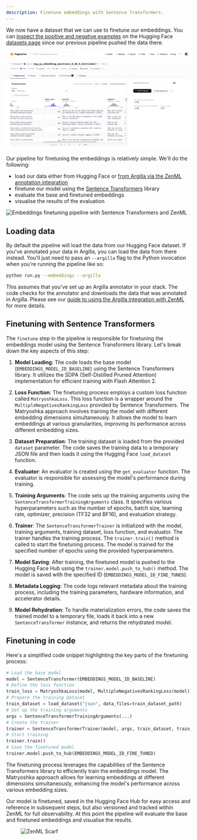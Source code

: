 ```yaml
---
description: Finetune embeddings with Sentence Transformers.
---
```


We now have a dataset that we can use to finetune our embeddings. You can
[inspect the positive and negative examples](https://huggingface.co/datasets/zenml/rag_qa_embedding_questions_0_60_0_distilabel) on the Hugging Face [datasets page](https://huggingface.co/datasets/zenml/rag_qa_embedding_questions_0_60_0_distilabel) since
our previous pipeline pushed the data there.

![Synthetic data generated with distilabel for embeddings finetuning](../../../.gitbook/assets/distilabel-synthetic-dataset-hf.png)

Our pipeline for finetuning the embeddings is relatively simple. We'll do the
following:

- load our data either from Hugging Face or [from Argilla via the ZenML
  annotation integration](../../../component-guide/annotators/argilla.md)
- finetune our model using the [Sentence
  Transformers](https://www.sbert.net/) library
- evaluate the base and finetuned embeddings
- visualise the results of the evaluation

![Embeddings finetuning pipeline with Sentence Transformers and
ZenML](../../../.gitbook/assets/rag-finetuning-embeddings-pipeline.png)

## Loading data

By default the pipeline will load the data from our Hugging Face dataset. If
you've annotated your data in Argilla, you can load the data from there instead.
You'll just need to pass an `--argilla` flag to the Python invocation when
you're running the pipeline like so:

```bash
python run.py --embeddings --argilla
```

This assumes that you've set up an Argilla annotator in your stack. The code
checks for the annotator and downloads the data that was annotated in Argilla.
Please see our [guide to using the Argilla integration with ZenML](../../../component-guide/annotators/argilla.md) for more details.

## Finetuning with Sentence Transformers

The `finetune` step in the pipeline is responsible for finetuning the embeddings model using the Sentence Transformers library. Let's break down the key aspects of this step:

1. **Model Loading**: The code loads the base model (`EMBEDDINGS_MODEL_ID_BASELINE`) using the Sentence Transformers library. It utilizes the SDPA (Self-Distilled Pruned Attention) implementation for efficient training with Flash Attention 2.

2. **Loss Function**: The finetuning process employs a custom loss function called `MatryoshkaLoss`. This loss function is a wrapper around the `MultipleNegativesRankingLoss` provided by Sentence Transformers. The Matryoshka approach involves training the model with different embedding dimensions simultaneously. It allows the model to learn embeddings at various granularities, improving its performance across different embedding sizes.

3. **Dataset Preparation**: The training dataset is loaded from the provided `dataset` parameter. The code saves the training data to a temporary JSON file and then loads it using the Hugging Face `load_dataset` function.

4. **Evaluator**: An evaluator is created using the `get_evaluator` function. The evaluator is responsible for assessing the model's performance during training.

5. **Training Arguments**: The code sets up the training arguments using the `SentenceTransformerTrainingArguments` class. It specifies various hyperparameters such as the number of epochs, batch size, learning rate, optimizer, precision (TF32 and BF16), and evaluation strategy.

6. **Trainer**: The `SentenceTransformerTrainer` is initialized with the model,
   training arguments, training dataset, loss function, and evaluator. The
   trainer handles the training process. The `trainer.train()` method is called
   to start the finetuning process. The model is trained for the specified
   number of epochs using the provided hyperparameters.

7. **Model Saving**: After training, the finetuned model is pushed to the Hugging Face Hub using the `trainer.model.push_to_hub()` method. The model is saved with the specified ID (`EMBEDDINGS_MODEL_ID_FINE_TUNED`).

9. **Metadata Logging**: The code logs relevant metadata about the training process, including the training parameters, hardware information, and accelerator details.

10. **Model Rehydration**: To handle materialization errors, the code saves the
    trained model to a temporary file, loads it back into a new
    `SentenceTransformer` instance, and returns the rehydrated model.

## Finetuning in code

Here's a simplified code snippet highlighting the key parts of the finetuning process:

```python
# Load the base model
model = SentenceTransformer(EMBEDDINGS_MODEL_ID_BASELINE)
# Define the loss function
train_loss = MatryoshkaLoss(model, MultipleNegativesRankingLoss(model))
# Prepare the training dataset
train_dataset = load_dataset("json", data_files=train_dataset_path)
# Set up the training arguments
args = SentenceTransformerTrainingArguments(...)
# Create the trainer
trainer = SentenceTransformerTrainer(model, args, train_dataset, train_loss)
# Start training
trainer.train()
# Save the finetuned model
trainer.model.push_to_hub(EMBEDDINGS_MODEL_ID_FINE_TUNED)
```

The finetuning process leverages the capabilities of the Sentence Transformers library to efficiently train the embeddings model. The Matryoshka approach allows for learning embeddings at different dimensions simultaneously, enhancing the model's performance across various embedding sizes.

Our model is finetuned, saved in the Hugging Face Hub for easy access and
reference in subsequent steps, but also versioned and tracked within ZenML for
full observability. At this point the pipeline will evaluate the base and
finetuned embeddings and visualise the results.

<!-- For scarf -->
<figure><img alt="ZenML Scarf" referrerpolicy="no-referrer-when-downgrade" src="https://static.scarf.sh/a.png?x-pxid=f0b4f458-0a54-4fcd-aa95-d5ee424815bc" /></figure>


